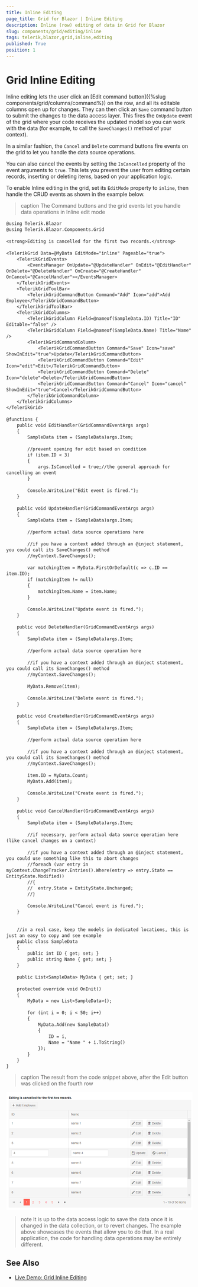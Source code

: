 ```yaml
---
title: Inline Editing
page_title: Grid for Blazor | Inline Editing
description: Inline (row) editing of data in Grid for Blazor
slug: components/grid/editing/inline
tags: telerik,blazor,grid,inline,editing
published: True
position: 1
---
```


# Grid Inline Editing

Inline editing lets the user click an [Edit command button]({%slug components/grid/columns/command%}) on the row, and all its editable columns open up for changes. They can then click an `Save` command button to submit the changes to the data access layer. This fires the `OnUpdate` event of the grid where your code receives the updated model so you can work with the data (for example, to call the `SaveChanges()` method of your context).

In a similar fashion, the `Cancel` and `Delete` command buttons fire events on the grid to let you handle the data source operations.

You can also cancel the events by setting the `IsCancelled` property of the event arguments to `true`. This lets you prevent the user from editing certain records, inserting or deleting items, based on your application logic.

To enable Inline editing in the grid, set its `EditMode` property to `inline`, then handle the CRUD events as shown in the example below.

>caption The Command buttons and the grid events let you handle data operations in Inline edit mode

````CSHTML
@using Telerik.Blazor
@using Telerik.Blazor.Components.Grid

<strong>Editing is cancelled for the first two records.</strong>

<TelerikGrid Data=@MyData EditMode="inline" Pageable="true">
	<TelerikGridEvents>
		<EventsManager OnUpdate="@UpdateHandler" OnEdit="@EditHandler" OnDelete="@DeleteHandler" OnCreate="@CreateHandler" OnCancel="@CancelHandler"></EventsManager>
	</TelerikGridEvents>
	<TelerikGridToolBar>
		<TelerikGridCommandButton Command="Add" Icon="add">Add Employee</TelerikGridCommandButton>
	</TelerikGridToolBar>
	<TelerikGridColumns>
		<TelerikGridColumn Field=@nameof(SampleData.ID) Title="ID" Editable="false" />
		<TelerikGridColumn Field=@nameof(SampleData.Name) Title="Name" />
		<TelerikGridCommandColumn>
			<TelerikGridCommandButton Command="Save" Icon="save" ShowInEdit="true">Update</TelerikGridCommandButton>
			<TelerikGridCommandButton Command="Edit" Icon="edit">Edit</TelerikGridCommandButton>
			<TelerikGridCommandButton Command="Delete" Icon="delete">Delete</TelerikGridCommandButton>
			<TelerikGridCommandButton Command="Cancel" Icon="cancel" ShowInEdit="true">Cancel</TelerikGridCommandButton>
		</TelerikGridCommandColumn>
	</TelerikGridColumns>
</TelerikGrid>

@functions {
	public void EditHandler(GridCommandEventArgs args)
	{
		SampleData item = (SampleData)args.Item;

		//prevent opening for edit based on condition
		if (item.ID < 3)
		{
			args.IsCancelled = true;//the general approach for cancelling an event
		}
		
		Console.WriteLine("Edit event is fired.");
	}

	public void UpdateHandler(GridCommandEventArgs args)
	{
		SampleData item = (SampleData)args.Item;

		//perform actual data source operations here

		//if you have a context added through an @inject statement, you could call its SaveChanges() method
		//myContext.SaveChanges();

		var matchingItem = MyData.FirstOrDefault(c => c.ID == item.ID);
		if (matchingItem != null)
		{
			matchingItem.Name = item.Name;
		}
		
		Console.WriteLine("Update event is fired.");
	}

	public void DeleteHandler(GridCommandEventArgs args)
	{
		SampleData item = (SampleData)args.Item;

		//perform actual data source operation here

		//if you have a context added through an @inject statement, you could call its SaveChanges() method
		//myContext.SaveChanges();

		MyData.Remove(item);
		
		Console.WriteLine("Delete event is fired.");
	}

	public void CreateHandler(GridCommandEventArgs args)
	{
		SampleData item = (SampleData)args.Item;

		//perform actual data source operation here

		//if you have a context added through an @inject statement, you could call its SaveChanges() method
		//myContext.SaveChanges();

		item.ID = MyData.Count;
		MyData.Add(item);
		
		Console.WriteLine("Create event is fired.");
	}

	public void CancelHandler(GridCommandEventArgs args)
	{
		SampleData item = (SampleData)args.Item;

		//if necessary, perform actual data source operation here (like cancel changes on a context)

		//if you have a context added through an @inject statement, you could use something like this to abort changes
		//foreach (var entry in myContext.ChangeTracker.Entries().Where(entry => entry.State == EntityState.Modified))
		//{
		//  entry.State = EntityState.Unchanged;
		//}
		
		Console.WriteLine("Cancel event is fired.");
	}
	

	//in a real case, keep the models in dedicated locations, this is just an easy to copy and see example
	public class SampleData
	{
		public int ID { get; set; }
		public string Name { get; set; }
	}

	public List<SampleData> MyData { get; set; }

	protected override void OnInit()
	{
		MyData = new List<SampleData>();

		for (int i = 0; i < 50; i++)
		{
			MyData.Add(new SampleData()
			{
				ID = i,
				Name = "Name " + i.ToString()
			});
		}
	}
}
````

>caption The result from the code snippet above, after the Edit button was clicked on the fourth row

![](images/inline-editing.png)

>note It is up to the data access logic to save the data once it is changed in the data collection, or to revert changes. The example above showcases the events that allow you to do that. In a real application, the code for handling data operations may be entirely different.

## See Also

  * [Live Demo: Grid Inline Editing](https://demos.telerik.com/blazor-ui/grid/inlineediting)
   
  